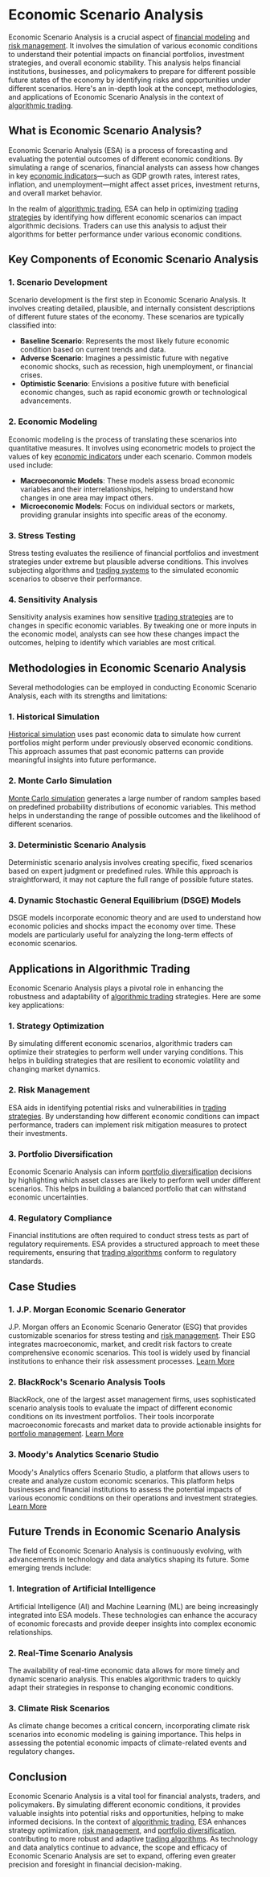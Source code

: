 # Economic Scenario Analysis

Economic Scenario Analysis is a crucial aspect of [financial modeling](../f/financial_modeling.md) and [risk management](../r/risk_management.md). It involves the simulation of various economic conditions to understand their potential impacts on financial portfolios, investment strategies, and overall economic stability. This analysis helps financial institutions, businesses, and policymakers to prepare for different possible future states of the economy by identifying risks and opportunities under different scenarios. Here's an in-depth look at the concept, methodologies, and applications of Economic Scenario Analysis in the context of [algorithmic trading](../a/algorithmic_trading.md).

## What is Economic Scenario Analysis?

Economic Scenario Analysis (ESA) is a process of forecasting and evaluating the potential outcomes of different economic conditions. By simulating a range of scenarios, financial analysts can assess how changes in key [economic indicators](../e/economic_indicators.md)—such as GDP growth rates, interest rates, inflation, and unemployment—might affect asset prices, investment returns, and overall market behavior.

In the realm of [algorithmic trading](../a/algorithmic_trading.md), ESA can help in optimizing [trading strategies](../t/trading_strategies.md) by identifying how different economic scenarios can impact algorithmic decisions. Traders can use this analysis to adjust their algorithms for better performance under various economic conditions.

## Key Components of Economic Scenario Analysis

### 1. Scenario Development

Scenario development is the first step in Economic Scenario Analysis. It involves creating detailed, plausible, and internally consistent descriptions of different future states of the economy. These scenarios are typically classified into:

- **Baseline Scenario**: Represents the most likely future economic condition based on current trends and data.
- **Adverse Scenario**: Imagines a pessimistic future with negative economic shocks, such as recession, high unemployment, or financial crises.
- **Optimistic Scenario**: Envisions a positive future with beneficial economic changes, such as rapid economic growth or technological advancements.

### 2. Economic Modeling

Economic modeling is the process of translating these scenarios into quantitative measures. It involves using econometric models to project the values of key [economic indicators](../e/economic_indicators.md) under each scenario. Common models used include:

- **Macroeconomic Models**: These models assess broad economic variables and their interrelationships, helping to understand how changes in one area may impact others.
- **Microeconomic Models**: Focus on individual sectors or markets, providing granular insights into specific areas of the economy.

### 3. Stress Testing

Stress testing evaluates the resilience of financial portfolios and investment strategies under extreme but plausible adverse conditions. This involves subjecting algorithms and [trading systems](../t/trading_systems.md) to the simulated economic scenarios to observe their performance.

### 4. Sensitivity Analysis

Sensitivity analysis examines how sensitive [trading strategies](../t/trading_strategies.md) are to changes in specific economic variables. By tweaking one or more inputs in the economic model, analysts can see how these changes impact the outcomes, helping to identify which variables are most critical.

## Methodologies in Economic Scenario Analysis

Several methodologies can be employed in conducting Economic Scenario Analysis, each with its strengths and limitations:

### 1. Historical Simulation

[Historical simulation](../h/historical_simulation.md) uses past economic data to simulate how current portfolios might perform under previously observed economic conditions. This approach assumes that past economic patterns can provide meaningful insights into future performance.

### 2. Monte Carlo Simulation

[Monte Carlo simulation](../m/monte_carlo_simulation.md) generates a large number of random samples based on predefined probability distributions of economic variables. This method helps in understanding the range of possible outcomes and the likelihood of different scenarios.

### 3. Deterministic Scenario Analysis

Deterministic scenario analysis involves creating specific, fixed scenarios based on expert judgment or predefined rules. While this approach is straightforward, it may not capture the full range of possible future states.

### 4. Dynamic Stochastic General Equilibrium (DSGE) Models

DSGE models incorporate economic theory and are used to understand how economic policies and shocks impact the economy over time. These models are particularly useful for analyzing the long-term effects of economic scenarios.

## Applications in Algorithmic Trading

Economic Scenario Analysis plays a pivotal role in enhancing the robustness and adaptability of [algorithmic trading](../a/algorithmic_trading.md) strategies. Here are some key applications:

### 1. Strategy Optimization

By simulating different economic scenarios, algorithmic traders can optimize their strategies to perform well under varying conditions. This helps in building strategies that are resilient to economic volatility and changing market dynamics.

### 2. Risk Management

ESA aids in identifying potential risks and vulnerabilities in [trading strategies](../t/trading_strategies.md). By understanding how different economic conditions can impact performance, traders can implement risk mitigation measures to protect their investments.

### 3. Portfolio Diversification

Economic Scenario Analysis can inform [portfolio diversification](../p/portfolio_diversification.md) decisions by highlighting which asset classes are likely to perform well under different scenarios. This helps in building a balanced portfolio that can withstand economic uncertainties.

### 4. Regulatory Compliance

Financial institutions are often required to conduct stress tests as part of regulatory requirements. ESA provides a structured approach to meet these requirements, ensuring that [trading algorithms](../t/trading_algorithms.md) conform to regulatory standards.

## Case Studies

### 1. J.P. Morgan Economic Scenario Generator

J.P. Morgan offers an Economic Scenario Generator (ESG) that provides customizable scenarios for stress testing and [risk management](../r/risk_management.md). Their ESG integrates macroeconomic, market, and credit risk factors to create comprehensive economic scenarios. This tool is widely used by financial institutions to enhance their risk assessment processes. [Learn More](https://www.jpmorgan.com/)

### 2. BlackRock's Scenario Analysis Tools

BlackRock, one of the largest asset management firms, uses sophisticated scenario analysis tools to evaluate the impact of different economic conditions on its investment portfolios. Their tools incorporate macroeconomic forecasts and market data to provide actionable insights for [portfolio management](../p/portfolio_management.md). [Learn More](https://www.blackrock.com/)

### 3. Moody's Analytics Scenario Studio

Moody's Analytics offers Scenario Studio, a platform that allows users to create and analyze custom economic scenarios. This platform helps businesses and financial institutions to assess the potential impacts of various economic conditions on their operations and investment strategies. [Learn More](https://www.moodysanalytics.com/)

## Future Trends in Economic Scenario Analysis

The field of Economic Scenario Analysis is continuously evolving, with advancements in technology and data analytics shaping its future. Some emerging trends include:

### 1. Integration of Artificial Intelligence

Artificial Intelligence (AI) and Machine Learning (ML) are being increasingly integrated into ESA models. These technologies can enhance the accuracy of economic forecasts and provide deeper insights into complex economic relationships.

### 2. Real-Time Scenario Analysis

The availability of real-time economic data allows for more timely and dynamic scenario analysis. This enables algorithmic traders to quickly adapt their strategies in response to changing economic conditions.

### 3. Climate Risk Scenarios

As climate change becomes a critical concern, incorporating climate risk scenarios into economic modeling is gaining importance. This helps in assessing the potential economic impacts of climate-related events and regulatory changes.

## Conclusion

Economic Scenario Analysis is a vital tool for financial analysts, traders, and policymakers. By simulating different economic conditions, it provides valuable insights into potential risks and opportunities, helping to make informed decisions. In the context of [algorithmic trading](../a/algorithmic_trading.md), ESA enhances strategy optimization, [risk management](../r/risk_management.md), and [portfolio diversification](../p/portfolio_diversification.md), contributing to more robust and adaptive [trading algorithms](../t/trading_algorithms.md). As technology and data analytics continue to advance, the scope and efficacy of Economic Scenario Analysis are set to expand, offering even greater precision and foresight in financial decision-making.